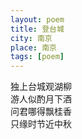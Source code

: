 ```yaml
---
layout: poem
title: 登台城
city: 南京
place: 南京
tags: [poem]
---
```


独上台城观湖柳     
游人似酌月下酒    
问君哪得飘桂香    
只缘时节近中秋   
